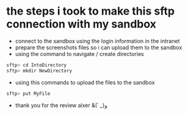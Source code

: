 # the steps i took to make this sftp connection with my sandbox
- connect to the sandbox using the login information in the intranet
- prepare the screenshots files so i can upload them to the sandbox
- using the command to navigate / create directories
```bash
sftp> cd IntoDirectory
sftp> mkdir NewDirectory
```
- using this commands to upload the files to the sandbox
```bash
sftp> put MyFile
```

- thank you for the review alxer &(` *_*)و
